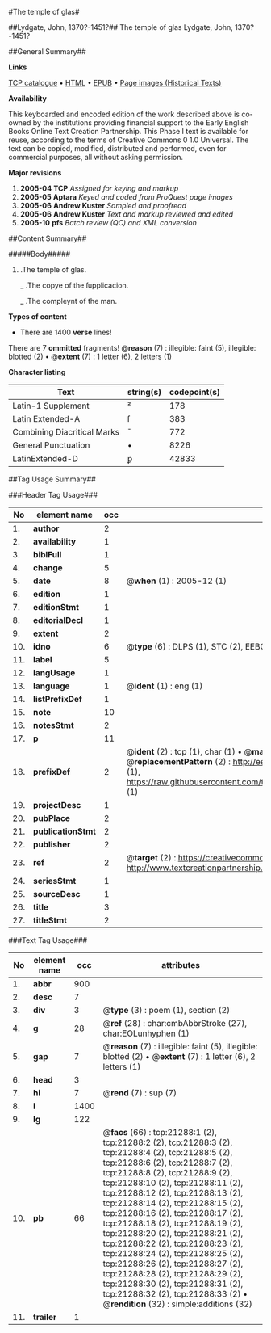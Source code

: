 #The temple of glas#

##Lydgate, John, 1370?-1451?##
The temple of glas
Lydgate, John, 1370?-1451?

##General Summary##

**Links**

[TCP catalogue](http://www.ota.ox.ac.uk/tcp/)  • 
[HTML](http://tei.it.ox.ac.uk/tcp/Texts-HTML/free/A06/A06569.html)  • 
[EPUB](http://tei.it.ox.ac.uk/tcp/Texts-EPUB/free/A06/A06569.epub) • 
[Page images (Historical Texts)](https://data.historicaltexts.jisc.ac.uk/view?pubId=eebo-99855786e&pageId=eebo-99855786e-21288-1)

**Availability**

This keyboarded and encoded edition of the
	       work described above is co-owned by the institutions
	       providing financial support to the Early English Books
	       Online Text Creation Partnership. This Phase I text is
	       available for reuse, according to the terms of Creative
	       Commons 0 1.0 Universal. The text can be copied,
	       modified, distributed and performed, even for
	       commercial purposes, all without asking permission.

**Major revisions**

1. __2005-04__ __TCP__ *Assigned for keying and markup*
1. __2005-05__ __Aptara__ *Keyed and coded from ProQuest page images*
1. __2005-06__ __Andrew Kuster__ *Sampled and proofread*
1. __2005-06__ __Andrew Kuster__ *Text and markup reviewed and edited*
1. __2005-10__ __pfs__ *Batch review (QC) and XML conversion*

##Content Summary##

#####Body#####

1. .The temple of glas.

    _ .The copye of the ſupplicacion.

    _ .The compleynt of the man.

**Types of content**

  * There are 1400 **verse** lines!

There are 7 **ommitted** fragments! 
 @__reason__ (7) : illegible: faint (5), illegible: blotted (2)  •  @__extent__ (7) : 1 letter (6), 2 letters (1)

**Character listing**


|Text|string(s)|codepoint(s)|
|---|---|---|
|Latin-1 Supplement|²|178|
|Latin Extended-A|ſ|383|
|Combining             Diacritical Marks|̄|772|
|General Punctuation|•|8226|
|LatinExtended-D|ꝑ|42833|

##Tag Usage Summary##

###Header Tag Usage###

|No|element name|occ|attributes|
|---|---|---|---|
|1.|__author__|2||
|2.|__availability__|1||
|3.|__biblFull__|1||
|4.|__change__|5||
|5.|__date__|8| @__when__ (1) : 2005-12 (1)|
|6.|__edition__|1||
|7.|__editionStmt__|1||
|8.|__editorialDecl__|1||
|9.|__extent__|2||
|10.|__idno__|6| @__type__ (6) : DLPS (1), STC (2), EEBO-CITATION (1), PROQUEST (1), VID (1)|
|11.|__label__|5||
|12.|__langUsage__|1||
|13.|__language__|1| @__ident__ (1) : eng (1)|
|14.|__listPrefixDef__|1||
|15.|__note__|10||
|16.|__notesStmt__|2||
|17.|__p__|11||
|18.|__prefixDef__|2| @__ident__ (2) : tcp (1), char (1)  •  @__matchPattern__ (2) : ([0-9\-]+):([0-9IVX]+) (1), (.+) (1)  •  @__replacementPattern__ (2) : http://eebo.chadwyck.com/downloadtiff?vid=$1&page=$2 (1), https://raw.githubusercontent.com/textcreationpartnership/Texts/master/tcpchars.xml#$1 (1)|
|19.|__projectDesc__|1||
|20.|__pubPlace__|2||
|21.|__publicationStmt__|2||
|22.|__publisher__|2||
|23.|__ref__|2| @__target__ (2) : https://creativecommons.org/publicdomain/zero/1.0/ (1), http://www.textcreationpartnership.org/docs/. (1)|
|24.|__seriesStmt__|1||
|25.|__sourceDesc__|1||
|26.|__title__|3||
|27.|__titleStmt__|2||


###Text Tag Usage###

|No|element name|occ|attributes|
|---|---|---|---|
|1.|__abbr__|900||
|2.|__desc__|7||
|3.|__div__|3| @__type__ (3) : poem (1), section (2)|
|4.|__g__|28| @__ref__ (28) : char:cmbAbbrStroke (27), char:EOLunhyphen (1)|
|5.|__gap__|7| @__reason__ (7) : illegible: faint (5), illegible: blotted (2)  •  @__extent__ (7) : 1 letter (6), 2 letters (1)|
|6.|__head__|3||
|7.|__hi__|7| @__rend__ (7) : sup (7)|
|8.|__l__|1400||
|9.|__lg__|122||
|10.|__pb__|66| @__facs__ (66) : tcp:21288:1 (2), tcp:21288:2 (2), tcp:21288:3 (2), tcp:21288:4 (2), tcp:21288:5 (2), tcp:21288:6 (2), tcp:21288:7 (2), tcp:21288:8 (2), tcp:21288:9 (2), tcp:21288:10 (2), tcp:21288:11 (2), tcp:21288:12 (2), tcp:21288:13 (2), tcp:21288:14 (2), tcp:21288:15 (2), tcp:21288:16 (2), tcp:21288:17 (2), tcp:21288:18 (2), tcp:21288:19 (2), tcp:21288:20 (2), tcp:21288:21 (2), tcp:21288:22 (2), tcp:21288:23 (2), tcp:21288:24 (2), tcp:21288:25 (2), tcp:21288:26 (2), tcp:21288:27 (2), tcp:21288:28 (2), tcp:21288:29 (2), tcp:21288:30 (2), tcp:21288:31 (2), tcp:21288:32 (2), tcp:21288:33 (2)  •  @__rendition__ (32) : simple:additions (32)|
|11.|__trailer__|1||
